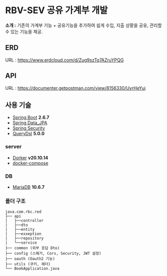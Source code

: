 # RBV-SEV 공유 가계부 개발

**소개 :** 기존의 가계부 기능 + 공유기능을 추가하여 쉽게 수입, 지출 상황을 공유, 관리할수 있는 기능을 제공.

## ERD 

URL : https://www.erdcloud.com/d/Zug9szTq7AZruYPQG

## API

URL : https://documenter.getpostman.com/view/8156330/UyrHeYui


## 사용 기술
- [Spring Boot](https://spring.io/projects/spring-boot) **2.6.7**
- [Spring Data_JPA](https://spring.io/projects/spring-data-jpa) 
- [Spring Security](https://spring.io/projects/spring-security) 
- [QueryDsl](https://http://querydsl.com/) **5.0.0**

### server
- [Dorker](https://www.docker.com/) **v20.10.14**
- [docker-compose](https://www.docker.com/) 

### DB
- [MariaDB](https://mariadb.org/) **10.6.7**

### 폴더 구조
```text
java.com.rbc.red
├── api
|   ├──controller
|   ├──dto
|   ├──entity
|   ├──exxeption
|   ├──repository
|   └──service
├── common (외부 응답 Dto)
├── config (스웨거, Cors, Security, JWT 설정)
├── oauth (Oauth2 기능)
├── utils (쿠키, 헤더)
└── BookApplication.java

